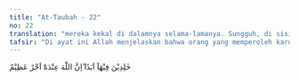```yaml
---
title: "At-Taubah - 22"
no: 22
translation: "mereka kekal di dalamnya selama-lamanya. Sungguh, di sisi Allah terdapat pahala yang besar."
tafsir: "Di ayat ini Allah menjelaskan bahwa orang yang memperoleh karunia tersebut akan tetap tinggal di surga untuk selama-lamanya. Sesungguhnya di sisi Allah telah tersedia pahala yang sangat besar bagi orang-orang yang beriman dan beramal saleh, terutama bagi orang-orang yang beriman, hijrah, dan berjihad dengan harta dan jiwa raganya."
---
```


خٰلِدِيْنَ فِيْهَآ اَبَدًا ۗاِنَّ اللّٰهَ عِنْدَهٗٓ اَجْرٌ عَظِيْمٌ 
